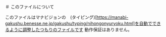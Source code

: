 ＃ このファイルについて

このファイルはマナビジョンの　(タイピング)[https://manabi-gakushu.benesse.ne.jp/gakushu/typing/nihongonyuryoku.html]を自動でできるように調整したつもりのファイルです
動作保証はありません。
